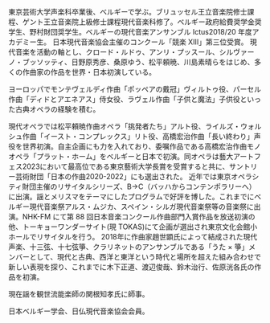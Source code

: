 東京芸術大学声楽科卒業後、ベルギーで学ぶ。ブリュッセル王立音楽院修士課程、ゲント王立音楽院上級修士課程現代音楽科修了。ベルギー政府給費奨学金奨学生、野村財団奨学生。ベルギーの現代音楽アンサンブル Ictus2018/20 年度アカデミー生。
日本現代音楽協会主催のコンクール「競楽 XIII」第三位受賞。 現代音楽を活動の軸とし、クロード・ルドゥ、アンリ・プッスール、シルヴァーノ・ブッソッティ、日野原秀彦、桑原ゆう、松平頼暁、川島素晴らをはじめ、多くの作曲家の作品を世界・日本初演している。

ヨーロッパでモンテヴェルディ作曲「ポッペアの戴冠」ヴィルトゥ役、パーセル作曲「ディドとアエネアス」侍女役、ラヴェル作曲「子供と魔法」子供役といった古典オペラの経験を積む。

現代オペラでは松平頼暁作曲オペラ「挑発者たち」アルト役、ライルズ・ウォルシュ作曲「イースト・コンプレックス」リト役、高橋宏治作曲「長い終わり」声役を世界初演。自主企画にも力を入れており、委嘱作品である高橋宏治作曲モノオペラ「プラット・ホーム」をベルギーと日本で初演。同オペラは藝大アートフェス2023において最高位である東京藝術大学長賞を受賞すると共に、サントリー芸術財団「日本の作曲2020-2022」にも選出された。
近年では東京オペラシティ財団主催のリサイタルシリーズ、B→C（バッハからコンテンポラリーへ）に出演。謡とメリスマをテーマにしたプログラムで好評を博した。これまでにベルギー現代音楽祭アルス・ムジカ、スペイン・シルガ現代音楽祭等の音楽祭に出演。NHK-FM にて第 88 回日本音楽コンクール作曲部門入賞作品を放送初演の他、トーキョーワンダーサイト(現 TOKAS)にて企画が選出され東京文化会館小ホールでリサイタルを行う。
2018年に作曲家趙世顕氏によって結成された現代声楽、十三弦、十七弦箏、クラリネットのアンサンブルである「うた × 箏」メンバーとして、現代と古典、西洋と東洋という時代と場所を超えた組み合わせで新しい表現を探り、これまでに木下正道、渡辺俊哉、鈴木治行、佐原洸各氏の作品を初演。

現在謡を観世流能楽師の関根知孝氏に師事。

日本ベルギー学会、日仏現代音楽協会会員。
